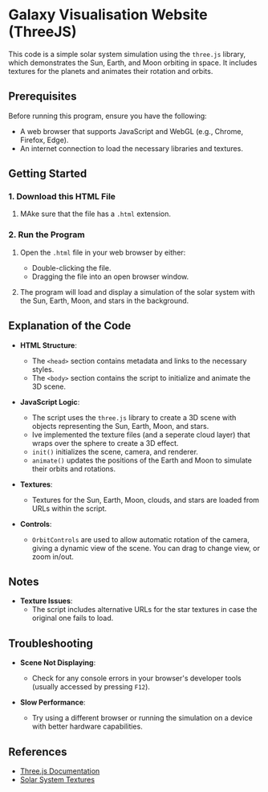 # Galaxy Visualisation Website (ThreeJS)

This code is a simple solar system simulation using the `three.js` library, which demonstrates the Sun, Earth, and Moon orbiting in space. It includes textures for the planets and animates their rotation and orbits. 

## Prerequisites

Before running this program, ensure you have the following:

- A web browser that supports JavaScript and WebGL (e.g., Chrome, Firefox, Edge).
- An internet connection to load the necessary libraries and textures.

## Getting Started

### 1. Download this HTML File

1. MAke sure that the file has a `.html` extension.

### 2. Run the Program

1. Open the `.html` file in your web browser by either:
   - Double-clicking the file.
   - Dragging the file into an open browser window.

2. The program will load and display a simulation of the solar system with the Sun, Earth, Moon, and stars in the background.

## Explanation of the Code

- **HTML Structure**:
    - The `<head>` section contains metadata and links to the necessary styles.
    - The `<body>` section contains the script to initialize and animate the 3D scene.

- **JavaScript Logic**:
    - The script uses the `three.js` library to create a 3D scene with objects representing the Sun, Earth, Moon, and stars.
    - Ive implemented the texture files (and a seperate cloud layer) that wraps over the sphere to create a 3D effect.
    - `init()` initializes the scene, camera, and renderer.
    - `animate()`  updates the positions of the Earth and Moon to simulate their orbits and rotations.

- **Textures**:
    - Textures for the Sun, Earth, Moon, clouds, and stars are loaded from URLs within the script.

- **Controls**:
    - `OrbitControls` are used to allow automatic rotation of the camera, giving a dynamic view of the scene. You can drag to change view, or zoom in/out.

## Notes

- **Texture Issues**:
    - The script includes alternative URLs for the star textures in case the original one fails to load.

## Troubleshooting

- **Scene Not Displaying**:
    - Check for any console errors in your browser's developer tools (usually accessed by pressing `F12`).

- **Slow Performance**:
    - Try using a different browser or running the simulation on a device with better hardware capabilities.

## References

- [Three.js Documentation](https://threejs.org/docs/)
- [Solar System Textures](https://www.solarsystemscope.com/textures/)
